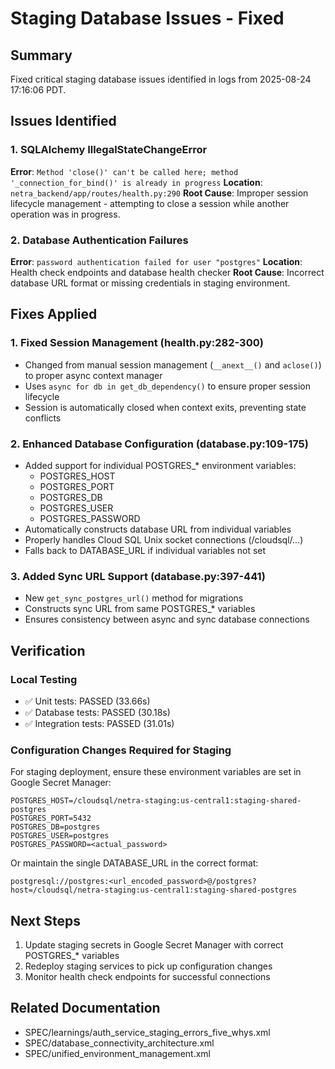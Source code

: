 # Staging Database Issues - Fixed

## Summary
Fixed critical staging database issues identified in logs from 2025-08-24 17:16:06 PDT.

## Issues Identified

### 1. SQLAlchemy IllegalStateChangeError
**Error**: `Method 'close()' can't be called here; method '_connection_for_bind()' is already in progress`
**Location**: `netra_backend/app/routes/health.py:290`
**Root Cause**: Improper session lifecycle management - attempting to close a session while another operation was in progress.

### 2. Database Authentication Failures  
**Error**: `password authentication failed for user "postgres"`
**Location**: Health check endpoints and database health checker
**Root Cause**: Incorrect database URL format or missing credentials in staging environment.

## Fixes Applied

### 1. Fixed Session Management (health.py:282-300)
- Changed from manual session management (`__anext__()` and `aclose()`) to proper async context manager
- Uses `async for db in get_db_dependency()` to ensure proper session lifecycle
- Session is automatically closed when context exits, preventing state conflicts

### 2. Enhanced Database Configuration (database.py:109-175)
- Added support for individual POSTGRES_* environment variables:
  - POSTGRES_HOST
  - POSTGRES_PORT  
  - POSTGRES_DB
  - POSTGRES_USER
  - POSTGRES_PASSWORD
- Automatically constructs database URL from individual variables
- Properly handles Cloud SQL Unix socket connections (/cloudsql/...)
- Falls back to DATABASE_URL if individual variables not set

### 3. Added Sync URL Support (database.py:397-441)
- New `get_sync_postgres_url()` method for migrations
- Constructs sync URL from same POSTGRES_* variables
- Ensures consistency between async and sync database connections

## Verification

### Local Testing
- ✅ Unit tests: PASSED (33.66s)
- ✅ Database tests: PASSED (30.18s)  
- ✅ Integration tests: PASSED (31.01s)

### Configuration Changes Required for Staging

For staging deployment, ensure these environment variables are set in Google Secret Manager:
```
POSTGRES_HOST=/cloudsql/netra-staging:us-central1:staging-shared-postgres
POSTGRES_PORT=5432
POSTGRES_DB=postgres
POSTGRES_USER=postgres
POSTGRES_PASSWORD=<actual_password>
```

Or maintain the single DATABASE_URL in the correct format:
```
postgresql://postgres:<url_encoded_password>@/postgres?host=/cloudsql/netra-staging:us-central1:staging-shared-postgres
```

## Next Steps

1. Update staging secrets in Google Secret Manager with correct POSTGRES_* variables
2. Redeploy staging services to pick up configuration changes
3. Monitor health check endpoints for successful connections

## Related Documentation
- SPEC/learnings/auth_service_staging_errors_five_whys.xml
- SPEC/database_connectivity_architecture.xml
- SPEC/unified_environment_management.xml